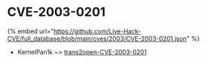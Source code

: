 # CVE-2003-0201
{% embed url="https://github.com/Live-Hack-CVE/full_database/blob/main/cves/2003/CVE-2003-0201.json" %}

* KernelPan1k ~> [trans2open-CVE-2003-0201](https://www.alice-snow.ru/2003/database/cve-2003-0201/trans2open-cve-2003-0201-kernelpan1k)